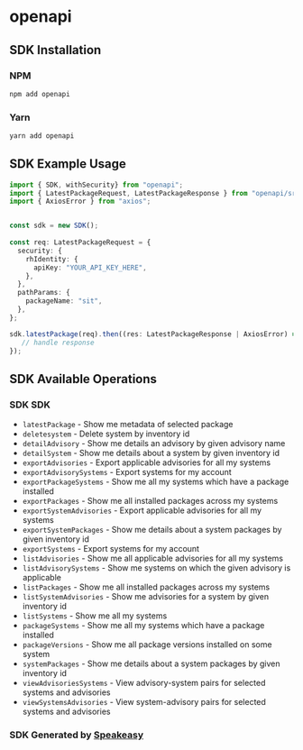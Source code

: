 # openapi

<!-- Start SDK Installation -->
## SDK Installation

### NPM

```bash
npm add openapi
```

### Yarn

```bash
yarn add openapi
```
<!-- End SDK Installation -->

## SDK Example Usage
<!-- Start SDK Example Usage -->
```typescript
import { SDK, withSecurity} from "openapi";
import { LatestPackageRequest, LatestPackageResponse } from "openapi/src/sdk/models/operations";
import { AxiosError } from "axios";


const sdk = new SDK();
    
const req: LatestPackageRequest = {
  security: {
    rhIdentity: {
      apiKey: "YOUR_API_KEY_HERE",
    },
  },
  pathParams: {
    packageName: "sit",
  },
};

sdk.latestPackage(req).then((res: LatestPackageResponse | AxiosError) => {
   // handle response
});
```
<!-- End SDK Example Usage -->

<!-- Start SDK Available Operations -->
## SDK Available Operations

### SDK SDK

* `latestPackage` - Show me metadata of selected package
* `deletesystem` - Delete system by inventory id
* `detailAdvisory` - Show me details an advisory by given advisory name
* `detailSystem` - Show me details about a system by given inventory id
* `exportAdvisories` - Export applicable advisories for all my systems
* `exportAdvisorySystems` - Export systems for my account
* `exportPackageSystems` - Show me all my systems which have a package installed
* `exportPackages` - Show me all installed packages across my systems
* `exportSystemAdvisories` - Export applicable advisories for all my systems
* `exportSystemPackages` - Show me details about a system packages by given inventory id
* `exportSystems` - Export systems for my account
* `listAdvisories` - Show me all applicable advisories for all my systems
* `listAdvisorySystems` - Show me systems on which the given advisory is applicable
* `listPackages` - Show me all installed packages across my systems
* `listSystemAdvisories` - Show me advisories for a system by given inventory id
* `listSystems` - Show me all my systems
* `packageSystems` - Show me all my systems which have a package installed
* `packageVersions` - Show me all package versions installed on some system
* `systemPackages` - Show me details about a system packages by given inventory id
* `viewAdvisoriesSystems` - View advisory-system pairs for selected systems and advisories
* `viewSystemsAdvisories` - View system-advisory pairs for selected systems and advisories

<!-- End SDK Available Operations -->

### SDK Generated by [Speakeasy](https://docs.speakeasyapi.dev/docs/using-speakeasy/client-sdks)
